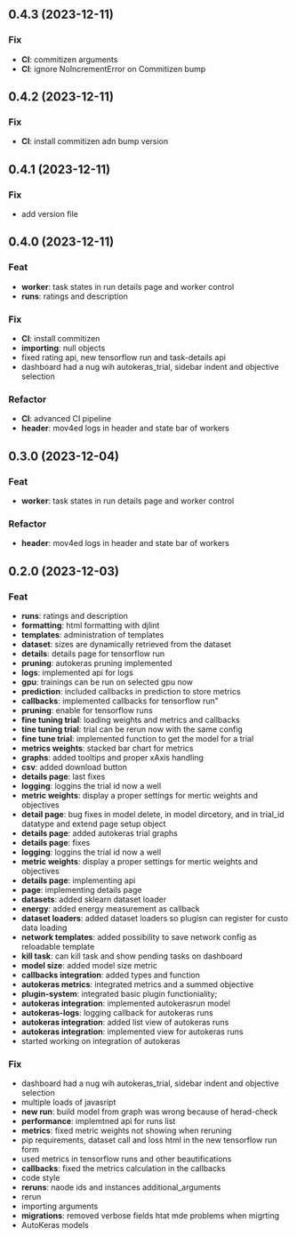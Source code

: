 ## 0.4.3 (2023-12-11)

### Fix

- **CI**: commitizen arguments
- **CI**: ignore NoIncrementError on Commitizen bump

## 0.4.2 (2023-12-11)

### Fix

- **CI**: install commitizen adn bump version

## 0.4.1 (2023-12-11)

### Fix

- add version file

## 0.4.0 (2023-12-11)

### Feat

- **worker**: task states in run details page and worker control
- **runs**: ratings and description

### Fix

- **CI**: install commitizen
- **importing**: null objects
- fixed rating api, new tensorflow run and task-details api
- dashboard had a nug wih autokeras_trial, sidebar indent and objective selection

### Refactor

- **CI**: advanced CI pipeline
- **header**: mov4ed logs in header and state bar of workers

## 0.3.0 (2023-12-04)

### Feat

- **worker**: task states in run details page and worker control

### Refactor

- **header**: mov4ed logs in header and state bar of workers

## 0.2.0 (2023-12-03)

### Feat

- **runs**: ratings and description
- **formatting**: html formatting with djlint
- **templates**: administration of templates
- **dataset**: sizes are dynamically retrieved from the dataset
- **details**: details page for tensorflow run
- **pruning**: autokeras pruning implemented
- **logs**: implemented api for logs
- **gpu**: trainings can be run on selected gpu now
- **prediction**: included callbacks in prediction to store metrics
- **callbacks**: implemented callbacks for tensorflow run"
- **pruning**: enable for tensorflow runs
- **fine tuning trial**: loading weights and metrics and callbacks
- **tine tuning trial**: trial can be rerun now with the same config
- **fine tune trial**: implemented function to get the model for a trial
- **metrics weights**: stacked bar chart for metrics
- **graphs**: added tooltips and proper xAxis handling
- **csv**: added download button
- **details page**: last fixes
- **logging**: loggins the trial id now a well
- **metric weights**: display a proper settings for mertic weights and objectives
- **detail page**: bug fixes in model delete, in model dircetory, and in trial_id datatype and extend page setup object
- **details page**: added autokeras trial graphs
- **details page**: fixes
- **logging**: loggins the trial id now a well
- **metric weights**: display a proper settings for mertic weights and objectives
- **details page**: implementing api
- **page**: implementing details page
- **datasets**: added sklearn dataset loader
- **energy**: added energy measurement as callback
- **dataset loaders**: added dataset loaders so plugisn can register for custo data loading
- **network templates**: added possibility to save network config as reloadable template
- **kill task**: can kill task and show pending tasks on dashboard
- **model size**: added model size metric
- **callbacks integration**: added types and function
- **autokeras metrics**: integrated metrics and a summed objective
- **plugin-system**: integrated basic plugin functioniality;
- **autokeras integration**: implemented autokerasrun model
- **autokeras-logs**: logging callback for autokeras runs
- **autokeras integration**: added list view of autokeras runs
- **autokeras integration**: implemented view for autokeras runs
- started working on integration of autokeras

### Fix

- dashboard had a nug wih autokeras_trial, sidebar indent and objective selection
- multiple loads of javasript
- **new run**: build model from graph was wrong because of herad-check
- **performance**: implemtned api for runs list
- **metrics**: fixed metric weights not showing when reruning
- pip requirements, dataset call and loss html in the new tensorflow run form
- used metrics in tensorflow runs and other beautifications
- **callbacks**: fixed the metrics calculation in the callbacks
- code style
- **reruns**: naode ids and instances additional_arguments
- rerun
- importing arguments
- **migrations**: removed verbose fields htat mde problems when migrting
- AutoKeras models
